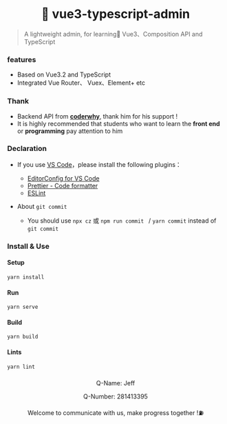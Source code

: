 # <h1 align="center">🎉 vue3-typescript-admin</h1>

> A lightweight admin, for learning💪 Vue3、Composition API and TypeScript

### features

- Based on Vue3.2 and TypeScript
- Integrated Vue Router、 Vuex、Element+ etc

### Thank

- Backend API from [**coderwhy**](https://github.com/coderwhy), thank him for his support !
- It is highly recommended that students who want to learn the **front end** or **programming** pay attention to him

### Declaration

- If you use [VS Code](https://code.visualstudio.com/)，please install the following plugins：
  - [EditorConfig for VS Code](https://marketplace.visualstudio.com/items?itemName=EditorConfig.EditorConfig)
  - [Prettier - Code formatter](https://marketplace.visualstudio.com/items?itemName=esbenp.prettier-vscode)
  - [ESLint](https://marketplace.visualstudio.com/items?itemName=dbaeumer.vscode-eslint)

- About `git commit`
  - You should use `npx cz` 或 `npm run commit ` /  `yarn commit` instead of `git commit`


### Install & Use

#### Setup

````
yarn install
````

#### Run

````
yarn serve
````

#### Build

```
yarn build
```

#### Lints

```
yarn lint
```

### 

<p align="center">Q-Name: Jeff</p>

<p align="center">Q-Number: 281413395</p>

<p align="center">Welcome to communicate with us, make progress together !⛽️</p>

